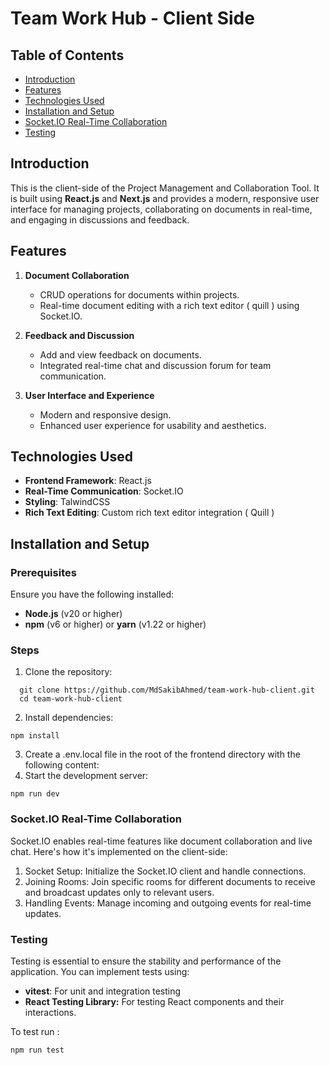 
# Team Work Hub  - Client Side

## Table of Contents
- [Introduction](#introduction)
- [Features](#features)
- [Technologies Used](#technologies-used)
- [Installation and Setup](#installation-and-setup)
- [Socket.IO Real-Time Collaboration](#socketio-real-time-collaboration)
- [Testing](#testing)

## Introduction

This is the client-side of the Project Management and Collaboration Tool. It is built using **React.js** and **Next.js** and provides a modern, responsive user interface for managing projects, collaborating on documents in real-time, and engaging in discussions and feedback.

## Features

1. **Document Collaboration**
   - CRUD operations for documents within projects.
   - Real-time document editing with a rich text editor ( quill ) using Socket.IO.

2. **Feedback and Discussion**
   - Add and view feedback on documents.
   - Integrated real-time chat and discussion forum for team communication.

3. **User Interface and Experience**
   - Modern and responsive design.
   - Enhanced user experience for usability and aesthetics.

## Technologies Used

- **Frontend Framework**: React.js
- **Real-Time Communication**: Socket.IO
- **Styling**: TalwindCSS
- **Rich Text Editing**: Custom rich text editor integration ( Quill )

## Installation and Setup

### Prerequisites

Ensure you have the following installed:
- **Node.js** (v20 or higher)
- **npm** (v6 or higher) or **yarn** (v1.22 or higher)

### Steps

1. Clone the repository:

 ```
   git clone https://github.com/MdSakibAhmed/team-work-hub-client.git
   cd team-work-hub-client
 ```
2. Install dependencies:

```
npm install
```

3. Create a .env.local file in the root of the frontend directory with the following content:
4. Start the development server:
```
npm run dev
```

### Socket.IO Real-Time Collaboration

Socket.IO enables real-time features like document collaboration and live chat. Here's how it's implemented on the client-side:

1. Socket Setup: Initialize the Socket.IO client and handle connections.
2. Joining Rooms: Join specific rooms for different documents to receive and broadcast updates only to relevant users.
3. Handling Events: Manage incoming and outgoing events for real-time updates.

### Testing
Testing is essential to ensure the stability and performance of the application. You can implement tests using:

- **vitest**: For unit and integration testing
- **React Testing Library:** For testing React components and their interactions.

To test run :
```
npm run test
```
